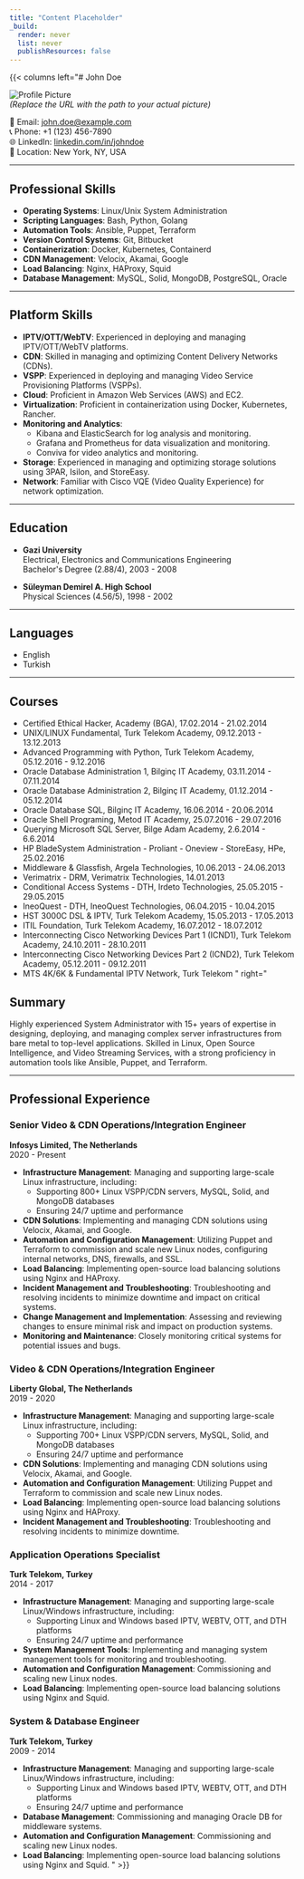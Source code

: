 ```yaml
---
title: "Content Placeholder"
_build:
  render: never
  list: never
  publishResources: false
---
```

{{< columns left="# John Doe

![Profile Picture](https://via.placeholder.com/150)  
*(Replace the URL with the path to your actual picture)*

📧 Email: john.doe@example.com  
📞 Phone: +1 (123) 456-7890  
🌐 LinkedIn: [linkedin.com/in/johndoe](https://linkedin.com/in/johndoe)  
📍 Location: New York, NY, USA

---

## Professional Skills

- **Operating Systems**: Linux/Unix System Administration
- **Scripting Languages**: Bash, Python, Golang
- **Automation Tools**: Ansible, Puppet, Terraform
- **Version Control Systems**: Git, Bitbucket
- **Containerization**: Docker, Kubernetes, Containerd
- **CDN Management**: Velocix, Akamai, Google
- **Load Balancing**: Nginx, HAProxy, Squid
- **Database Management**: MySQL, Solid, MongoDB, PostgreSQL, Oracle

---

## Platform Skills

- **IPTV/OTT/WebTV**: Experienced in deploying and managing IPTV/OTT/WebTV platforms.
- **CDN**: Skilled in managing and optimizing Content Delivery Networks (CDNs).
- **VSPP**: Experienced in deploying and managing Video Service Provisioning Platforms (VSPPs).
- **Cloud**: Proficient in Amazon Web Services (AWS) and EC2.
- **Virtualization**: Proficient in containerization using Docker, Kubernetes, Rancher.
- **Monitoring and Analytics**:
  - Kibana and ElasticSearch for log analysis and monitoring.
  - Grafana and Prometheus for data visualization and monitoring.
  - Conviva for video analytics and monitoring.
- **Storage**: Experienced in managing and optimizing storage solutions using 3PAR, Isilon, and StoreEasy.
- **Network**: Familiar with Cisco VQE (Video Quality Experience) for network optimization.

---

## Education

- **Gazi University**  
  Electrical, Electronics and Communications Engineering  
  Bachelor's Degree (2.88/4), 2003 - 2008

- **Süleyman Demirel A. High School**  
  Physical Sciences (4.56/5), 1998 - 2002

---

## Languages

- English
- Turkish

---

## Courses

- Certified Ethical Hacker, Academy (BGA), 17.02.2014 - 21.02.2014
- UNIX/LINUX Fundamental, Turk Telekom Academy, 09.12.2013 - 13.12.2013
- Advanced Programming with Python, Turk Telekom Academy, 05.12.2016 - 9.12.2016
- Oracle Database Administration 1, Bilginç IT Academy, 03.11.2014 - 07.11.2014
- Oracle Database Administration 2, Bilginç IT Academy, 01.12.2014 - 05.12.2014
- Oracle Database SQL, Bilginç IT Academy, 16.06.2014 - 20.06.2014
- Oracle Shell Programing, Metod IT Academy, 25.07.2016 - 29.07.2016
- Querying Microsoft SQL Server, Bilge Adam Academy, 2.6.2014 - 6.6.2014
- HP BladeSystem Administration - Proliant - Oneview - StoreEasy, HPe, 25.02.2016
- Middleware & Glassfish, Argela Technologies, 10.06.2013 - 24.06.2013
- Verimatrix - DRM, Verimatrix Technologies, 14.01.2013
- Conditional Access Systems - DTH, Irdeto Technologies, 25.05.2015 - 29.05.2015
- IneoQuest - DTH, IneoQuest Technologies, 06.04.2015 - 10.04.2015
- HST 3000C DSL & IPTV, Turk Telekom Academy, 15.05.2013 - 17.05.2013
- ITIL Foundation, Turk Telekom Academy, 16.07.2012 - 18.07.2012
- Interconnecting Cisco Networking Devices Part 1 (ICND1), Turk Telekom Academy, 24.10.2011 - 28.10.2011
- Interconnecting Cisco Networking Devices Part 2 (ICND2), Turk Telekom Academy, 05.12.2011 - 09.12.2011
- MTS 4K/6K & Fundamental IPTV Network, Turk Telekom
" 
right="

## Summary

Highly experienced System Administrator with 15+ years of expertise in designing, deploying, and managing complex server infrastructures from bare metal to top-level applications. Skilled in Linux, Open Source Intelligence, and Video Streaming Services, with a strong proficiency in automation tools like Ansible, Puppet, and Terraform.

---

## Professional Experience

### **Senior Video & CDN Operations/Integration Engineer**  
**Infosys Limited, The Netherlands**  
2020 - Present

- **Infrastructure Management**: Managing and supporting large-scale Linux infrastructure, including:
  - Supporting 800+ Linux VSPP/CDN servers, MySQL, Solid, and MongoDB databases
  - Ensuring 24/7 uptime and performance
- **CDN Solutions**: Implementing and managing CDN solutions using Velocix, Akamai, and Google.
- **Automation and Configuration Management**: Utilizing Puppet and Terraform to commission and scale new Linux nodes, configuring internal networks, DNS, firewalls, and SSL.
- **Load Balancing**: Implementing open-source load balancing solutions using Nginx and HAProxy.
- **Incident Management and Troubleshooting**: Troubleshooting and resolving incidents to minimize downtime and impact on critical systems.
- **Change Management and Implementation**: Assessing and reviewing changes to ensure minimal risk and impact on production systems.
- **Monitoring and Maintenance**: Closely monitoring critical systems for potential issues and bugs.

### **Video & CDN Operations/Integration Engineer**  
**Liberty Global, The Netherlands**  
2019 - 2020

- **Infrastructure Management**: Managing and supporting large-scale Linux infrastructure, including:
  - Supporting 700+ Linux VSPP/CDN servers, MySQL, Solid, and MongoDB databases
  - Ensuring 24/7 uptime and performance
- **CDN Solutions**: Implementing and managing CDN solutions using Velocix, Akamai, and Google.
- **Automation and Configuration Management**: Utilizing Puppet and Terraform to commission and scale new Linux nodes.
- **Load Balancing**: Implementing open-source load balancing solutions using Nginx and HAProxy.
- **Incident Management and Troubleshooting**: Troubleshooting and resolving incidents to minimize downtime.

### **Application Operations Specialist**  
**Turk Telekom, Turkey**  
2014 - 2017

- **Infrastructure Management**: Managing and supporting large-scale Linux/Windows infrastructure, including:
  - Supporting Linux and Windows based IPTV, WEBTV, OTT, and DTH platforms
  - Ensuring 24/7 uptime and performance
- **System Management Tools**: Implementing and managing system management tools for monitoring and troubleshooting.
- **Automation and Configuration Management**: Commissioning and scaling new Linux nodes.
- **Load Balancing**: Implementing open-source load balancing solutions using Nginx and Squid.

### **System & Database Engineer**  
**Turk Telekom, Turkey**  
2009 - 2014

- **Infrastructure Management**: Managing and supporting large-scale Linux/Windows infrastructure, including:
  - Supporting Linux and Windows based IPTV, WEBTV, OTT, and DTH platforms
  - Ensuring 24/7 uptime and performance
- **Database Management**: Commissioning and managing Oracle DB for middleware systems.
- **Automation and Configuration Management**: Commissioning and scaling new Linux nodes.
- **Load Balancing**: Implementing open-source load balancing solutions using Nginx and Squid.
" >}}

